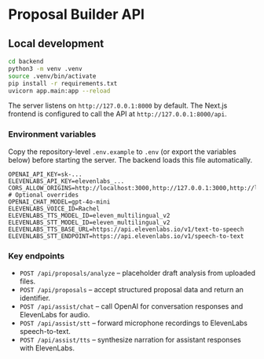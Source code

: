 # Proposal Builder API

## Local development

```bash
cd backend
python3 -m venv .venv
source .venv/bin/activate
pip install -r requirements.txt
uvicorn app.main:app --reload
```

The server listens on `http://127.0.0.1:8000` by default. The Next.js frontend is configured to call the API at `http://127.0.0.1:8000/api`.

### Environment variables

Copy the repository-level `.env.example` to `.env` (or export the variables below) before starting the server. The backend loads this file automatically.

```
OPENAI_API_KEY=sk-...
ELEVENLABS_API_KEY=elevenlabs_...
CORS_ALLOW_ORIGINS=http://localhost:3000,http://127.0.0.1:3000,http://localhost:3002,http://127.0.0.1:3002
# Optional overrides
OPENAI_CHAT_MODEL=gpt-4o-mini
ELEVENLABS_VOICE_ID=Rachel
ELEVENLABS_TTS_MODEL_ID=eleven_multilingual_v2
ELEVENLABS_STT_MODEL_ID=eleven_multilingual_v2
ELEVENLABS_TTS_BASE_URL=https://api.elevenlabs.io/v1/text-to-speech
ELEVENLABS_STT_ENDPOINT=https://api.elevenlabs.io/v1/speech-to-text
```

### Key endpoints

- `POST /api/proposals/analyze` – placeholder draft analysis from uploaded files.
- `POST /api/proposals` – accept structured proposal data and return an identifier.
- `POST /api/assist/chat` – call OpenAI for conversation responses and ElevenLabs for audio.
- `POST /api/assist/stt` – forward microphone recordings to ElevenLabs speech-to-text.
- `POST /api/assist/tts` – synthesize narration for assistant responses with ElevenLabs.
